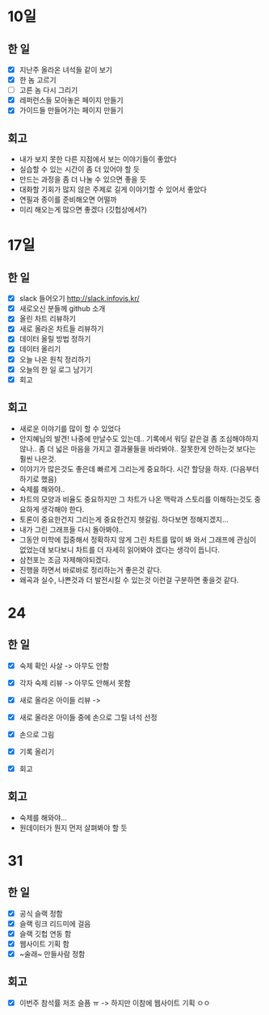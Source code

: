 

# 10일
## 한 일
* [x] 지난주 올라온 녀석들 같이 보기
* [x] 한 놈 고르기
* [ ] 고른 놈 다시 그리기
* [x] 레퍼런스들 모아놓은 페이지 만들기
* [x] 가이드들 만들어가는 페이지 만들기

## 회고
* 내가 보지 못한 다른 지점에서 보는 이야기들이 좋았다
* 실습할 수 있는 시간이 좀 더 있어야 할 듯
* 만드는 과정을 좀 더 나눌 수 있으면 좋을 듯
* 대화할 기회가 많지 않은 주제로 길게 이야기할 수 있어서 좋았다
* 연필과 종이를 준비해오면 어떨까
* 미리 해오는게 많으면 좋겠다 (깃헙상에서?)


# 17일
## 한 일
* [x] slack 들어오기 http://slack.infovis.kr/
* [x] 새로오신 분들께 github 소개
* [x] 올린 차트 리뷰하기
* [x] 새로 올라온 차트들 리뷰하기
* [x] 데이터 올릴 방법 정하기
* [x] 데이터 올리기
* [x] 오늘 나온 원칙 정리하기
* [x] 오늘의 한 일 로그 남기기
* [x] 회고

## 회고
* 새로운 이야기를 많이 할 수 있었다
* 안지혜님의 발견! 나중에 만날수도 있는데.. 기록에서 워딩 같은걸 좀 조심해야하지 않나.. 좀 더 넓은 마음을 가지고 결과물들을 바라봐야.. 잘못한게 안하는것 보다는 훨씬 나은것. 
* 이야기가 많은것도 좋은데 빠르게 그리는게 중요하다. 시간 할당을 하자. (다음부터 하기로 했음)
* 숙제를 해와야..
* 차트의 모양과 비율도 중요하지만 그 차트가 나온 맥락과 스토리를 이해하는것도 중요하게 생각해야 한다.
* 토론이 중요한건지 그리는게 중요한건지 헷갈림. 하다보면 정해지겠지...
* 내가 그린 그래프들 다시 돌아봐야..
* 그동안 미학에 집중해서 정확하지 않게 그린 차트를 많이 봐 와서 그래프에 관심이 없었는데 보다보니 차트를 더 자세히 읽어봐야 겠다는 생각이 듭니다.
* 삼천포는 조금 자제해야되겠다.
* 진행을 하면서 바로바로 정리하는거 좋은것 같다.
* 왜곡과 실수, 나쁜것과 더 발전시킬 수 있는것 이런걸 구분하면 좋을것 같다.


# 24
## 한 일
* [x] 숙제 확인 사살 -> 아무도 안함
* [x] 각자 숙제 리뷰 -> 아무도 안해서 못함
* [x] 새로 올라온 아이들 리뷰 ->
* [x] 새로 올라온 아이들 중에 손으로 그릴 녀석 선정
* [x] 손으로 그림

* [x] 기록 올리기
* [x] 회고

## 회고
* 숙제를 해와야...
* 원데이터가 뭔지 먼저 살펴봐야 할 듯


# 31
## 한 일
* [x] 공식 슬랙 정함
* [x] 슬랙 링크 리드미에 걸음
* [x] 슬랙 깃헙 연동 함
* [x] 웹사이트 기획 함
* [x] ~술래~ 만들사람 정함

## 회고
* [x] 이번주 참석률 저조 슬픔 ㅠ -> 하지만 이참에 웹사이트 기획 ㅇㅇ
